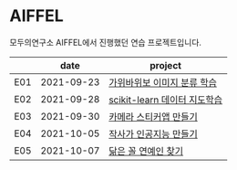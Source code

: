 # AIFFEL
모두의연구소 AIFFEL에서 진행했던 연습 프로젝트입니다.


|   |    date    | project  |
|---|:----------:|------------|
| E01 | 2021-09-23 | [가위바위보 이미지 분류 학습](E01/E01.ipynb)     | 
| E02 | 2021-09-28 | [scikit-learn 데이터 지도학습](E02/E02.ipynb)  | 
| E03 | 2021-09-30 | [카메라 스티커앱 만들기](E03/E03.ipynb)    |   
| E04 | 2021-10-05 | [작사가 인공지능 만들기](Exploration_4/E4.ipynb)    |  
| E05 | 2021-10-07 | [닮은 꼴 연예인 찾기](E05/E05.ipynb)    |   
